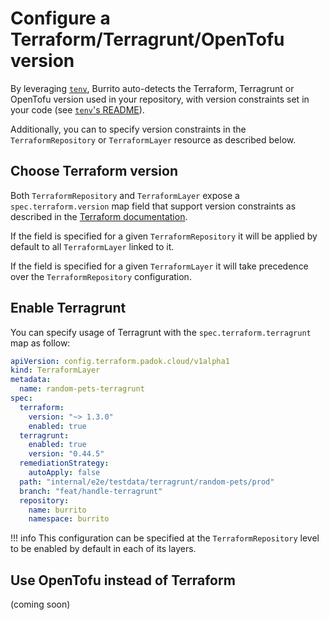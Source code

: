 # Configure a Terraform/Terragrunt/OpenTofu version

By leveraging [`tenv`](https://github.com/tofuutils/tenv), Burrito auto-detects the Terraform, Terragrunt or OpenTofu version used in your repository, with version constraints set in your code (see [`tenv`'s README](https://github.com/tofuutils/tenv/blob/main/README.md)).

Additionally, you can to specify version constraints in the `TerraformRepository` or `TerraformLayer` resource as described below.

## Choose Terraform version

Both `TerraformRepository` and `TerraformLayer` expose a `spec.terraform.version` map field that support version constraints as described in the [Terraform documentation](https://www.terraform.io/docs/language/expressions/version-constraints.html).

If the field is specified for a given `TerraformRepository` it will be applied by default to all `TerraformLayer` linked to it.

If the field is specified for a given `TerraformLayer` it will take precedence over the `TerraformRepository` configuration.

## Enable Terragrunt

You can specify usage of Terragrunt with the `spec.terraform.terragrunt` map as follow:

```yaml
apiVersion: config.terraform.padok.cloud/v1alpha1
kind: TerraformLayer
metadata:
  name: random-pets-terragrunt
spec:
  terraform:
    version: "~> 1.3.0"
    enabled: true
  terragrunt:
    enabled: true
    version: "0.44.5"
  remediationStrategy:
    autoApply: false
  path: "internal/e2e/testdata/terragrunt/random-pets/prod"
  branch: "feat/handle-terragrunt"
  repository:
    name: burrito
    namespace: burrito
```

!!! info
    This configuration can be specified at the `TerraformRepository` level to be enabled by default in each of its layers.

## Use OpenTofu instead of Terraform

(coming soon)
